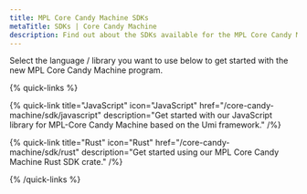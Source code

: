 ```yaml
---
title: MPL Core Candy Machine SDKs
metaTitle: SDKs | Core Candy Machine
description: Find out about the SDKs available for the MPL Core Candy Machine program.
---
```


Select the language / library you want to use below to get started with the new MPL Core Candy Machine program.

{% quick-links %}

{% quick-link title="JavaScript" icon="JavaScript" href="/core-candy-machine/sdk/javascript" description="Get started with our JavaScript library for MPL-Core Candy Machine based on the Umi framework." /%}

{% quick-link title="Rust" icon="Rust" href="/core-candy-machine/sdk/rust" description="Get started using our MPL Core Candy Machine Rust SDK crate." /%}

{% /quick-links %}
